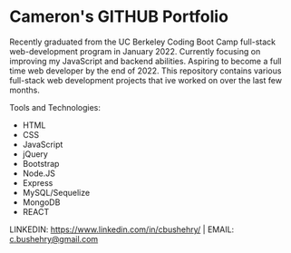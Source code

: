 # Cameron's GITHUB Portfolio

Recently graduated from the UC Berkeley Coding Boot Camp full-stack web-development program in January 2022. Currently focusing on improving my JavaScript and backend abilities. Aspiring to become a full time web developer by the end of 2022. This repository contains various full-stack web development projects that ive worked on over the last few months. 

Tools and Technologies: 
  * HTML 
  * CSS 
  * JavaScript 
  * jQuery
  * Bootstrap
  * Node.JS
  * Express
  * MySQL/Sequelize
  * MongoDB
  * REACT

LINKEDIN: https://www.linkedin.com/in/cbushehry/  |  EMAIL: c.bushehry@gmail.com

<!---
cbushehry/cbushehry is a ✨ special ✨ repository because its `README.md` (this file) appears on your GitHub profile.
You can click the Preview link to take a look at your changes.
--->
